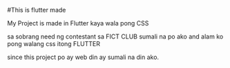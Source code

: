 #This is flutter made

My Project is made in Flutter kaya wala pong CSS

sa sobrang need ng contestant sa FICT CLUB sumali na po ako and alam ko pong walang css itong FLUTTER 

since this project po ay web din ay sumali na din ako.